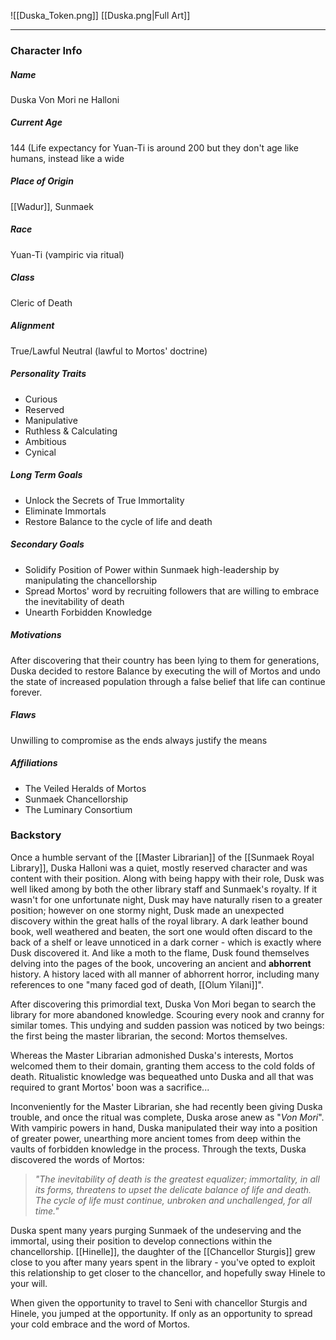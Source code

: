 ![[Duska_Token.png]]
[[Duska.png|Full Art]]

---
### Character Info

##### Name 
Duska Von Mori ne Halloni
##### Current Age
144 (Life expectancy for Yuan-Ti is around 200 but they don't age like humans, instead like a wide 
##### Place of Origin
[[Wadur]], Sunmaek
##### Race
Yuan-Ti (vampiric via ritual)
##### Class
Cleric of Death
##### Alignment
True/Lawful Neutral (lawful to Mortos' doctrine)
##### Personality Traits
- Curious
- Reserved
- Manipulative
- Ruthless & Calculating
- Ambitious
- Cynical
##### Long Term Goals
- Unlock the Secrets of True Immortality
- Eliminate Immortals
- Restore Balance to the cycle of life and death
##### Secondary Goals
- Solidify Position of Power within Sunmaek high-leadership by manipulating the chancellorship 
- Spread Mortos' word by recruiting followers that are willing to embrace the inevitability of death
- Unearth Forbidden Knowledge
##### Motivations
After discovering that their country has been lying to them for generations, Duska decided to restore Balance by executing the will of Mortos and undo the state of increased population through a false belief that life can continue forever.
##### Flaws
Unwilling to compromise as the ends always justify the means
##### Affiliations
- The Veiled Heralds of Mortos
- Sunmaek Chancellorship
- The Luminary Consortium
### Backstory

Once a humble servant of the [[Master Librarian]] of the [[Sunmaek Royal Library]], Duska Halloni was a quiet, mostly reserved character and was content with their position. Along with being happy with their role, Dusk was well liked among by both the other library staff and Sunmaek's royalty. If it wasn't for  one unfortunate night, Dusk may have naturally risen to a greater position; however on one stormy night, Dusk made an unexpected discovery within the great halls of the royal library. A dark leather bound book, well weathered and beaten, the sort one would often discard to the back of a shelf or leave unnoticed in a dark corner - which is exactly where Dusk discovered it. And like a moth to the flame, Dusk found themselves delving into the pages of the book, uncovering an ancient and **abhorrent** history. A history laced with all manner of abhorrent horror, including many references to one "many faced god of death, [[Olum Yilani]]".

After discovering this primordial text, Duska Von Mori began to search the library for more abandoned knowledge. Scouring every nook and cranny for similar tomes. This undying and sudden passion was noticed by two beings: the first being the master librarian, the second: Mortos themselves.

Whereas the Master Librarian admonished Duska's interests, Mortos welcomed them to their domain, granting them access to the cold folds of death. Ritualistic knowledge was bequeathed unto Duska and all that was required to grant Mortos' boon was a sacrifice...

Inconveniently for the Master Librarian, she had recently been giving Duska trouble, and once the ritual was complete, Duska arose anew as "*Von Mori*". With vampiric powers in hand, Duska manipulated their way into a position of greater power, unearthing more ancient tomes from deep within the vaults of forbidden knowledge in the process. Through the texts, Duska discovered the words of Mortos: 

>*"The inevitability of death is the greatest equalizer; immortality, in all its forms, threatens to upset the delicate balance of life and death. The cycle of life must continue, unbroken and unchallenged, for all time."*

Duska spent many years purging Sunmaek of the undeserving and the immortal, using their position to develop connections within the chancellorship. [[Hinelle]], the daughter of the [[Chancellor Sturgis]] grew close to you after many years spent in the library - you've opted to exploit this relationship to get closer to the chancellor, and hopefully sway Hinele to your will.

When given the opportunity to travel to Seni with chancellor Sturgis and Hinele, you jumped at the opportunity. If only as an opportunity to spread your cold embrace and the word of Mortos.